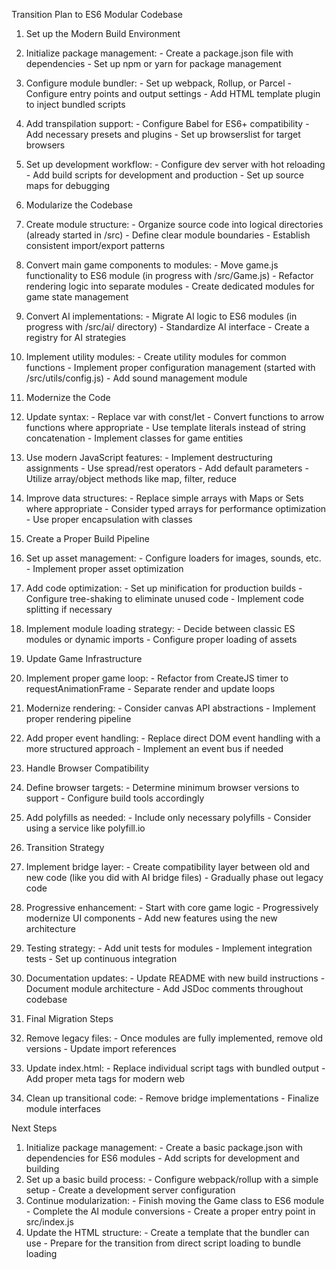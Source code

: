 Transition Plan to ES6 Modular Codebase

1. Set up the Modern Build Environment

  1. Initialize package management:
    - Create a package.json file with dependencies
    - Set up npm or yarn for package management
  2. Configure module bundler:
    - Set up webpack, Rollup, or Parcel
    - Configure entry points and output settings
    - Add HTML template plugin to inject bundled scripts
  3. Add transpilation support:
    - Configure Babel for ES6+ compatibility
    - Add necessary presets and plugins
    - Set up browserslist for target browsers
  4. Set up development workflow:
    - Configure dev server with hot reloading
    - Add build scripts for development and production
    - Set up source maps for debugging

2. Modularize the Codebase

  1. Create module structure:
    - Organize source code into logical directories (already started in /src)
    - Define clear module boundaries
    - Establish consistent import/export patterns
  2. Convert main game components to modules:
    - Move game.js functionality to ES6 module (in progress with /src/Game.js)
    - Refactor rendering logic into separate modules
    - Create dedicated modules for game state management
  3. Convert AI implementations:
    - Migrate AI logic to ES6 modules (in progress with /src/ai/ directory)
    - Standardize AI interface
    - Create a registry for AI strategies
  4. Implement utility modules:
    - Create utility modules for common functions
    - Implement proper configuration management (started with /src/utils/config.js)
    - Add sound management module

3. Modernize the Code

  1. Update syntax:
    - Replace var with const/let
    - Convert functions to arrow functions where appropriate
    - Use template literals instead of string concatenation
    - Implement classes for game entities
  2. Use modern JavaScript features:
    - Implement destructuring assignments
    - Use spread/rest operators
    - Add default parameters
    - Utilize array/object methods like map, filter, reduce
  3. Improve data structures:
    - Replace simple arrays with Maps or Sets where appropriate
    - Consider typed arrays for performance optimization
    - Use proper encapsulation with classes

4. Create a Proper Build Pipeline

  1. Set up asset management:
    - Configure loaders for images, sounds, etc.
    - Implement proper asset optimization
  2. Add code optimization:
    - Set up minification for production builds
    - Configure tree-shaking to eliminate unused code
    - Implement code splitting if necessary
  3. Implement module loading strategy:
    - Decide between classic ES modules or dynamic imports
    - Configure proper loading of assets

5. Update Game Infrastructure

  1. Implement proper game loop:
    - Refactor from CreateJS timer to requestAnimationFrame
    - Separate render and update loops
  2. Modernize rendering:
    - Consider canvas API abstractions
    - Implement proper rendering pipeline
  3. Add proper event handling:
    - Replace direct DOM event handling with a more structured approach
    - Implement an event bus if needed

6. Handle Browser Compatibility

  1. Define browser targets:
    - Determine minimum browser versions to support
    - Configure build tools accordingly
  2. Add polyfills as needed:
    - Include only necessary polyfills
    - Consider using a service like polyfill.io

7. Transition Strategy

  1. Implement bridge layer:
    - Create compatibility layer between old and new code (like you did with AI bridge files)
    - Gradually phase out legacy code
  2. Progressive enhancement:
    - Start with core game logic
    - Progressively modernize UI components
    - Add new features using the new architecture
  3. Testing strategy:
    - Add unit tests for modules
    - Implement integration tests
    - Set up continuous integration
  4. Documentation updates:
    - Update README with new build instructions
    - Document module architecture
    - Add JSDoc comments throughout codebase

8. Final Migration Steps

  1. Remove legacy files:
    - Once modules are fully implemented, remove old versions
    - Update import references
  2. Update index.html:
    - Replace individual script tags with bundled output
    - Add proper meta tags for modern web
  3. Clean up transitional code:
    - Remove bridge implementations
    - Finalize module interfaces

Next Steps

  1. Initialize package management:
    - Create a basic package.json with dependencies for ES6 modules
    - Add scripts for development and building
  2. Set up a basic build process:
    - Configure webpack/rollup with a simple setup
    - Create a development server configuration
  3. Continue modularization:
    - Finish moving the Game class to ES6 module
    - Complete the AI module conversions
    - Create a proper entry point in src/index.js
  4. Update the HTML structure:
    - Create a template that the bundler can use
    - Prepare for the transition from direct script loading to bundle loading
